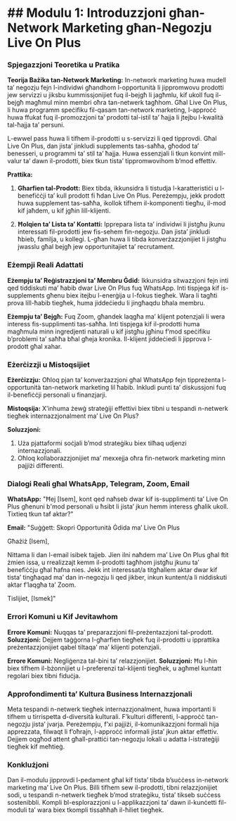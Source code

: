 # ## Modulu 1: Introduzzjoni għan-Network Marketing għan-Negozju Live On Plus

### Spjegazzjoni Teoretika u Pratika

**Teorija Bażika tan-Network Marketing:**
In-network marketing huwa mudell ta’ negozju fejn l-individwi għandhom l-opportunità li jippromwovu prodotti jew servizzi u jiksbu kummissjonijiet fuq il-bejgħ li jagħmlu, kif ukoll fuq il-bejgħ magħmul minn membri oħra tan-netwerk tagħhom. Għal Live On Plus, li huwa programm speċifiku fil-qasam tan-network marketing, l-approċċ huwa ffukat fuq il-promozzjoni ta’ prodotti tal-istil ta’ ħajja li jtejbu l-kwalità tal-ħajja ta’ persuni.

L-ewwel pass huwa li tifhem il-prodotti u s-servizzi li qed tipprovdi. Għal Live On Plus, dan jista’ jinkludi supplements tas-saħħa, għodod ta’ benesseri, u programmi ta’ stil ta’ ħajja. Huwa essenzjali li tkun konvint mill-valur ta’ dawn il-prodotti, biex tkun tista’ tippromwovihom b’mod effettiv.

**Prattika:**
1. **Għarfien tal-Prodott:** Biex tibda, ikkunsidra li tistudja l-karatteristiċi u l-benefiċċji ta’ kull prodott fi ħdan Live On Plus. Pereżempju, jekk prodott huwa supplement tas-saħħa, ikollok tifhem il-komponenti tiegħu, il-mod kif jaħdem, u kif jgħin lill-klijenti.

2. **Ħolqien ta’ Lista ta’ Kontatti:** Ipprepara lista ta’ individwi li jistgħu jkunu interessati fil-prodotti jew fis-sehem fin-negozju. Dan jista’ jinkludi ħbieb, familja, u kollegi. L-għan huwa li tibda konverżazzjonijiet li jistgħu jwasslu għal bejgħ jew opportunitajiet ta’ recrutament.

### Eżempji Reali Adattati

**Eżempju ta’ Reġistrazzjoni ta’ Membru Ġdid:**
Ikkunsidra sitwazzjoni fejn inti qed tiddiskuti ma’ ħabib dwar Live On Plus fuq WhatsApp. Inti tispjega kif is-supplements għenu biex itejbu l-enerġija u l-fokus tiegħek. Wara li tagħti prova lill-ħabib tiegħek, huma jiddeċiedu li jingħaqdu bħala membru.

**Eżempju ta’ Bejgħ:**
Fuq Zoom, għandek laqgħa ma’ klijent potenzjali li wera interess fis-supplimenti tas-saħħa. Inti tispjega kif il-prodotti huma magħmula minn ingredjenti naturali u kif jistgħu jgħinu f’mod speċifiku b’problemi ta’ saħħa bħal għeja kronika. Il-klijent jiddeċiedi li jipprova l-prodott għal xahar.

### Eżerċizzji u Mistoqsijiet

**Eżerċizzju:**
Oħloq pjan ta’ konverżazzjoni għal WhatsApp fejn tippreżenta l-opportunità tan-network marketing lil ħabib. Inkludi punti ta’ diskussjoni fuq il-benefiċċji personali u finanzjarji.

**Mistoqsija:**
X’inhuma żewġ strateġiji effettivi biex tibni u tespandi n-netwerk tiegħek internazzjonalment ma’ Live On Plus?

**Soluzzjoni:**
1. Uża pjattaformi soċjali b’mod strateġiku biex tilħaq udjenzi internazzjonali.
2. Oħloq kollaborazzjonijiet ma’ mexxejja oħra fin-network marketing minn pajjiżi differenti.

### Dialogi Reali għal WhatsApp, Telegram, Zoom, Email

**WhatsApp:**
"Ħej [Isem], kont qed naħseb dwar kif is-supplimenti ta’ Live On Plus għenuni b'mod personali u ħsibt li jista’ jkun hemm interess għalik ukoll. Tixtieq tkun taf aktar?"

**Email:**
"Suġġett: Skopri Opportunità Ġdida ma’ Live On Plus

Għażiż [Isem],

Nittama li dan l-email isibek tajjeb. Jien ilni naħdem ma’ Live On Plus għal ftit żmien issa, u rrealizzajt kemm il-prodotti tagħhom jistgħu jkunu ta’ benefiċċju għal ħafna nies. Jekk int interessat/a titgħallem aktar dwar kif tista’ tingħaqad ma’ dan in-negozju li qed jikber, inkun kuntent/a li niddiskuti aktar f’laqgħa ta’ Zoom.

Tislijiet,
[Ismek]"

### Errori Komuni u Kif Jevitawhom

**Errore Komuni:** Nuqqas ta’ preparazzjoni fil-preżentazzjoni tal-prodott.
**Soluzzjoni:** Dejjem taġġorna l-għarfien tiegħek fuq il-prodotti u ipprattika preżentazzjonijiet qabel tiltaqa’ ma’ klijenti potenzjali.

**Errore Komuni:** Negliġenza tal-bini ta’ relazzjonijiet.
**Soluzzjoni:** Ħu l-ħin biex tifhem il-bżonnijiet u l-preferenzi tal-klijenti tiegħek, u agħmel kuntatt regolari biex tibni fiduċja.

### Approfondimenti ta’ Kultura Business Internazzjonali

Meta tespandi n-netwerk tiegħek internazzjonalment, huwa importanti li tifhem u tirrispetta d-diversità kulturali. F’kulturi differenti, l-approċċ tan-negozju jista’ jvarja. Pereżempju, f’xi pajjiżi, il-komunikazzjoni formali hija apprezzata, filwaqt li f’oħrajn, l-approċċ informali jista’ jkun aktar effettiv. Dejjem oqgħod attent għall-prattiċi tan-negozju lokali u adatta l-istrateġiji tiegħek kif meħtieġ.

### Konklużjoni

Dan il-modulu jipprovdi l-pedament għal kif tista’ tibda b’suċċess in-network marketing ma’ Live On Plus. Billi tifhem sew il-prodotti, tibni relazzjonijiet sodi, u tespandi n-netwerk tiegħek b’mod strateġiku, tista’ tikseb suċċess sostenibbli. Kompli bl-esplorazzjoni u l-applikazzjoni ta’ dawn il-kunċetti fil-moduli ta’ wara biex tkompli tissaħħaħ il-ħiliet tiegħek.